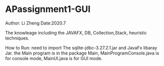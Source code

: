# APassignment1-GUI

Author: Li Zheng
Date:2020.7

The knowleage including the JAVAFX, DB, Collection,Stack, heuristic techniques.


How to Run:
need to import The sqlite-jdbc-3.27.2.1.jar and JavaFx libaray Jar.
the Main program is in the package Main, MainProgramConsole.java is for console mode, MainUI.java is for GUI mode.
